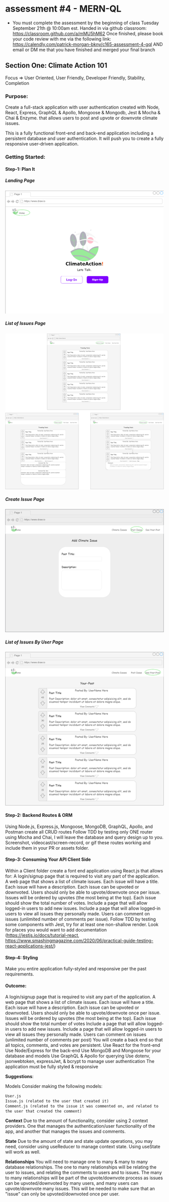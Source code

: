 # assessment #4 - MERN-QL

- You must complete the assessment by the beginning of class Tuesday
  September 21th @ 10:00am est. Handed in via github classroom: https://classroom.github.com/a/mMU5hM62
  Once finished, please book your code review with me via the following link: https://calendly.com/patrick-morgan-bkny/c165-assessment-4-gql
  AND email or DM me that you have finished and merged your final branch

## Section One: Climate Action 101

Focus => User Oriented, User Friendly, Developer Friendly, Stability, Completion

### Purpose:

Create a full-stack application with user authentication created with Node, React, Express, GraphQL & Apollo, Mongoose & Mongodb, Jest & Mocha & Chai & Enzyme.
that allows users to post and upvote or downvote climate issues.

This is a fully functional front-end and back-end application including a persistent database and user authentication.
It will push you to create a fully responsive user-driven application.

### Getting Started:

#### Step-1: Plan It

##### Landing Page

<img src="./assets/wire-frames/login-page.png" alt="wire-frame-landing page">

##### List of Issues Page

<img src="./assets/wire-frames/list-of-issues-page.png" alt="list of issues page">

##### Create Issue Page

<img src="./assets/wire-frames/create-issue-page.png" alt="create issue page">

##### List of Issues By User Page

<img src="./assets/wire-frames/list-of-issues-by-user.png" alt="wire-frame-landing page">

#### Step-2: Backend Routes & ORM

Using Node.js, Express.js, Mongoose, MongoDB, GraphQL, Apollo, and Postman create all CRUD routes
Follow TDD by testing only ONE router using Mocha and Chai, I will leave the database and query design up to you.
Screenshot, videocast/screen-record, or gif these routes working and include them in your PR or assets folder.

#### Step-3: Consuming Your API Client Side

Within a Client folder create a font end application using React.js that allows for:
A login/signup page that is required to visit any part of the application.
A web page that shows a list of climate issues.
Each issue will have a title.
Each issue will have a description.
Each issue can be upvoted or downvoted.
Users should only be able to upvote/downvote once per issue.
Issues will be ordered by upvotes (the most being at the top).
Each issue should show the total number of votes.
Include a page that will allow logged-in users to add new issues.
Include a page that will allow logged-in users to view all issues they personally made.
Users can comment on issues (unlimited number of comments per issue).
Follow TDD by testing some components with Jest, try for at least one non-shallow render. Look for places you would want to
add documentation (https://jestjs.io/docs/tutorial-react, https://www.smashingmagazine.com/2020/06/practical-guide-testing-react-applications-jest/)

#### Step-4: Styling

Make you entire application fully-styled and responsive per the past requirements.

#### Outcome:

A login/signup page that is required to visit any part of the application.
A web page that shows a list of climate issues.
Each issue will have a title.
Each issue will have a description.
Each issue can be upvoted or downvoted.
Users should only be able to upvote/downvote once per issue.
Issues will be ordered by upvotes (the most being at the top).
Each issue should show the total number of votes
Include a page that will allow logged-in users to add new issues.
Include a page that will allow logged-in users to view all issues they personally made.
Users can comment on issues (unlimited number of comments per post)
You will create a back end so that all topics, comments, and votes are persistent.
Use React for the front-end
Use Node/Express for the back-end
Use MongoDB and Mongoose for your database and models
Use GraphQL & Apollo for querying
Use dotenv, jsonwebtoken, expressJwt, & bcrypt to manage user authentication
The application must be fully styled & responsive

**Suggestions**:

Models
Consider making the following models:

```
User.js
Issue.js (related to the user that created it)
Comment.js (related to the issue it was commented on, and related to the user that created the comment)
```

**Context**
Due to the amount of functionality, consider using 2 context providers. One that manages the authentication/user functionality of the app,
and another that manages the issues and comments.

**State**
Due to the amount of state and state update operations, you may need, consider using useReducer to manage context state. Using useState will work as well.

**Relationships**
You will need to manage one to many & many to many database relationships.
The one to many relationships will be relating the user to issues, and relating the comments to users and to issues.
The many to many relationships will be part of the upvote/downvote process as issues can be upvoted/downvoted by many users,
and many users can upvote/downvote many issues. This will be needed to make sure that an "issue" can only be upvoted/downvoted once per user.
